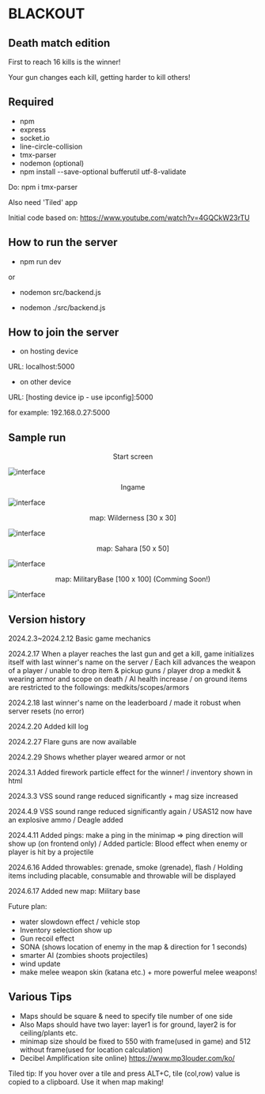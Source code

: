 # BLACKOUT 
## Death match edition

First to reach 16 kills is the winner!


Your gun changes each kill, getting harder to kill others!

## Required
- npm
- express
- socket.io
- line-circle-collision
- tmx-parser
- nodemon (optional)
- npm install --save-optional bufferutil utf-8-validate

Do: npm i tmx-parser


Also need 'Tiled' app


Initial code based on: 
https://www.youtube.com/watch?v=4GQCkW23rTU


## How to run the server
- npm run dev


or 


- nodemon src/backend.js

- nodemon ./src/backend.js


## How to join the server
 - on hosting device


 URL: localhost:5000


 - on other device



 URL: [hosting device ip - use ipconfig]:5000


 for example: 192.168.0.27:5000

 ## Sample run
<p align="center">Start screen<br /></p>


![interface](../main/run_images/intro.png)

<p align="center">Ingame<br /></p>


![interface](../main/run_images/ingame.png)

<p align="center">map: Wilderness [30 x 30] <br /></p>


![interface](../main/run_images/minimap_Wilderness_no_frame.png)


<p align="center">map: Sahara [50 x 50] <br /></p>


![interface](../main/run_images/minimap_Sahara_no_frame.png)


<p align="center">map: MilitaryBase [100 x 100]  (Comming Soon!)<br /></p>


![interface](../main/run_images/minimap_MilitaryBase.png)


 ## Version history
2024.2.3~2024.2.12 Basic game mechanics


2024.2.17  When a player reaches the last gun and get a kill, game initializes itself with last winner's name on the server / Each kill advances the weapon of a player / unable to drop item & pickup guns / player drop a medkit & wearing armor and scope on death / AI health increase / on ground items are restricted to the followings: medkits/scopes/armors 


2024.2.18 last winner's name on the leaderboard / made it robust when server resets (no error)


2024.2.20 Added kill log


2024.2.27 Flare guns are now available 


2024.2.29 Shows whether player weared armor or not


2024.3.1 Added firework particle effect for the winner! / inventory shown in html


2024.3.3 VSS sound range reduced significantly + mag size increased


2024.4.9 VSS sound range reduced significantly again / USAS12 now have an explosive ammo / Deagle added 


2024.4.11 Added pings: make a ping in the minimap => ping direction will show up (on frontend only) 
/ Added particle: Blood effect when enemy or player is hit by a projectile


2024.6.16 Added throwables: grenade, smoke (grenade), flash / Holding items including placable, consumable and throwable will be displayed


2024.6.17 Added new map: Military base



Future plan:
- water slowdown effect / vehicle stop
- Inventory selection show up
- Gun recoil effect 
- SONA (shows location of enemy in the map & direction for 1 seconds)
- smarter AI (zombies shoots projectiles)
- wind update
- make melee weapon skin (katana etc.) + more powerful melee weapons!

## Various Tips
- Maps should be square & need to specify tile number of one side 
- Also Maps should have two layer: layer1 is for ground, layer2 is for ceiling/plants etc.
- minimap size should be fixed to 550 with frame(used in game) and 512 without frame(used for location calculation)
- Decibel Amplification site online) https://www.mp3louder.com/ko/

Tiled tip: If you hover over a tile and press ALT+C, tile (col,row) value is copied to a clipboard. Use it when map making!